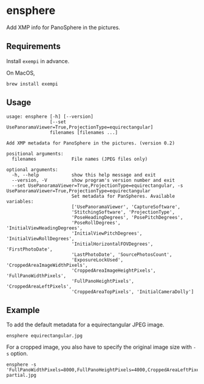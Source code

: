 # ensphere

Add XMP info for PanoSphere in the pictures.

## Requirements

Install `exempi` in advance.

On MacOS,

    brew install exempi

## Usage

    usage: ensphere [-h] [--version]
                    [--set UsePanoramaViewer=True,ProjectionType=equirectangular]
                    filenames [filenames ...]
    
    Add XMP metadata for PanoSphere in the pictures. (version 0.2)
    
    positional arguments:
      filenames             File names (JPEG files only)
    
    optional arguments:
      -h, --help            show this help message and exit
      --version, -V         show program's version number and exit
      --set UsePanoramaViewer=True,ProjectionType=equirectangular, -s UsePanoramaViewer=True,ProjectionType=equirectangular
                            Set metadata for PanSpheres. Available variables:
                            ['UsePanoramaViewer', 'CaptureSoftware',
                            'StitchingSoftware', 'ProjectionType',
                            'PoseHeadingDegrees', 'PosePitchDegrees',
                            'PoseRollDegrees', 'InitialViewHeadingDegrees',
                            'InitialViewPitchDegrees', 'InitialViewRollDegrees',
                            'InitialHorizontalFOVDegrees', 'FirstPhotoDate',
                            'LastPhotoDate', 'SourcePhotosCount',
                            'ExposureLockUsed', 'CroppedAreaImageWidthPixels',
                            'CroppedAreaImageHeightPixels', 'FullPanoWidthPixels',
                            'FullPanoHeightPixels', 'CroppedAreaLeftPixels',
                            'CroppedAreaTopPixels', 'InitialCameraDolly']


## Example

To add the default metadata for a equirectangular JPEG image.

    ensphere equirectangular.jpg
    
For a cropped image, you also have to specify the original image size with `-s` option.

    ensphere -s 'FullPanoWidthPixels=8000,FullPanoHeightPixels=4000,CroppedAreaLeftPixels=0,CroppedAreaTopPixels=0' partial.jpg
    
